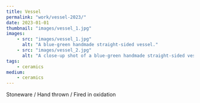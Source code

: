 ```yaml
---
title: Vessel
permalink: "work/vessel-2023/"
date: 2023-01-01
thumbnail: "images/vessel_1.jpg"
images:
    - src: "images/vessel_1.jpg"
      alt: "A blue-green handmade straight-sided vessel."
    - src: "images/vessel_2.jpg"
      alt: "A close-up shot of a blue-green handmade straight-sided vessel."
tags: 
    - ceramics
medium: 
    - ceramics
---
```


Stoneware / Hand thrown / Fired in oxidation